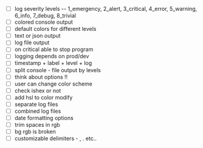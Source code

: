 - [ ] log severity levels -- 1_emergency, 2_alert, 3_critical, 4_error, 5_warning, 6_info, 7_debug, 8_trivial
- [ ] colored console output
- [ ] default colors for different levels
- [ ] text or json output
- [ ] log file output
- [ ] on critical able to stop program
- [ ] logging depends on prod/dev
- [ ] timestamp + label + level + log
- [ ] split console - file output by levels
- [ ] think about options !!
- [ ] user can change color scheme
- [ ] check ishex or not
- [ ] add hsl to color modify
- [ ] separate log files
- [ ] combined log files
- [ ] date formatting options
- [ ] trim spaces in rgb
- [ ] bg rgb is broken
- [ ] customizable delimiters - , . etc..
